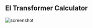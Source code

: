 ## EI Transformer Calculator

![screenshot](https://github.com/AntorOfficial/EI-Transformer/blob/main/EI%20Transformer%20Calc.png)
